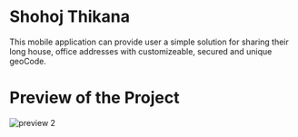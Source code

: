 # Shohoj Thikana

This mobile application can provide user a simple solution for sharing their long house, office addresses with customizeable, secured and unique geoCode. 

# Preview of the Project

![preview 2](https://github.com/Jabiullah/ShohozThikana/assets/78727306/ed25c329-6cfb-4d17-8da4-5b42b57176bb)
